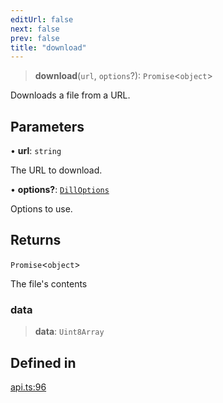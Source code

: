 ```yaml
---
editUrl: false
next: false
prev: false
title: "download"
---
```


> **download**(`url`, `options`?): `Promise`\<`object`\>

Downloads a file from a URL.

## Parameters

• **url**: `string`

The URL to download.

• **options?**: [`DillOptions`](/api/interfaces/dilloptions/)

Options to use.

## Returns

`Promise`\<`object`\>

The file's contents

### data

> **data**: `Uint8Array`

## Defined in

[api.ts:96](https://github.com/tylerbutler/tools-monorepo/blob/main/packages/dill/src/api.ts#L96)
